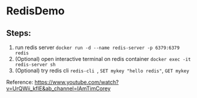 # RedisDemo


## Steps:
1. run redis server `docker run -d --name redis-server -p 6379:6379 redis`
2. (Optional) open interactive terminal on redis container `docker exec -it redis-server sh`
3. (Optional) try redis cli `redis-cli `, `SET mykey "hello redis"`, `GET mykey`

Reference: https://www.youtube.com/watch?v=UrQWii_kfIE&ab_channel=IAmTimCorey
